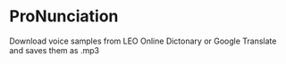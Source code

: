 # ProNunciation
Download voice samples from LEO Online Dictonary or Google Translate and saves them as .mp3
